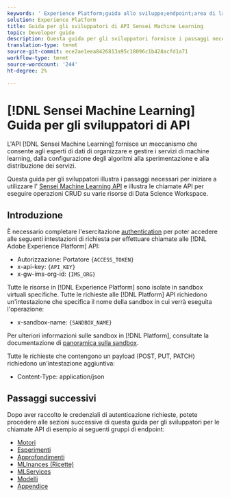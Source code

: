 ```yaml
---
keywords: ' Experience Platform;guida allo sviluppo;endpoint;area di lavoro di analisi dati;argomenti più comuni;area di lavoro di scienza dei dati;scienza dei dati'
solution: Experience Platform
title: Guida per gli sviluppatori di API Sensei Machine Learning
topic: Developer guide
description: Questa guida per gli sviluppatori fornisce i passaggi necessari per iniziare a utilizzare l'API Sensei Machine Learning e illustra le chiamate API per l'esecuzione di operazioni CRUD su varie risorse di Data Science Workspace.
translation-type: tm+mt
source-git-commit: ece2ae1eea8426813a95c18096c1b428acfd1a71
workflow-type: tm+mt
source-wordcount: '244'
ht-degree: 2%

---
```



# [!DNL Sensei Machine Learning] Guida per gli sviluppatori di API

L&#39;API [!DNL Sensei Machine Learning] fornisce un meccanismo che consente agli esperti di dati di organizzare e gestire i servizi di machine learning, dalla configurazione degli algoritmi alla sperimentazione e alla distribuzione dei servizi.

Questa guida per gli sviluppatori illustra i passaggi necessari per iniziare a utilizzare l&#39; [Sensei Machine Learning API](https://www.adobe.io/apis/experienceplatform/home/api-reference.html#!acpdr/swagger-specs/sensei-ml-api.yaml) e illustra le chiamate API per eseguire operazioni CRUD su varie risorse di Data Science Workspace.

## Introduzione

È necessario completare l&#39;esercitazione [authentication](https://www.adobe.com/go/platform-api-authentication-en) per poter accedere alle seguenti intestazioni di richiesta per effettuare chiamate alle [!DNL Adobe Experience Platform] API:

* Autorizzazione: Portatore `{ACCESS_TOKEN}`
* x-api-key: `{API_KEY}`
* x-gw-ims-org-id: `{IMS_ORG}`

Tutte le risorse in [!DNL Experience Platform] sono isolate in sandbox virtuali specifiche. Tutte le richieste alle [!DNL Platform] API richiedono un&#39;intestazione che specifica il nome della sandbox in cui verrà eseguita l&#39;operazione:

* x-sandbox-name: `{SANDBOX_NAME}`

Per ulteriori informazioni sulle sandbox in [!DNL Platform], consultate la documentazione di [panoramica sulla sandbox](../../sandboxes/home.md).

Tutte le richieste che contengono un payload (POST, PUT, PATCH) richiedono un&#39;intestazione aggiuntiva:

* Content-Type: application/json

## Passaggi successivi

Dopo aver raccolto le credenziali di autenticazione richieste, potete procedere alle sezioni successive di questa guida per gli sviluppatori per le chiamate API di esempio ai seguenti gruppi di endpoint:

* [Motori](./engines.md)
* [Esperimenti](./experiments.md)
* [Approfondimenti](./insights.md)
* [MLInances (Ricette)](./mlinstances.md)
* [MLServices](./mlservices.md)
* [Modelli](./models.md)
* [Appendice](./appendix.md)